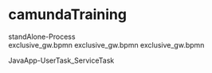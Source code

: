 # camundaTraining

standAlone-Process  
  exclusive_gw.bpmn
  exclusive_gw.bpmn
  exclusive_gw.bpmn

JavaApp-UserTask_ServiceTask
